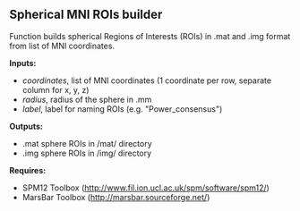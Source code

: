 Spherical MNI ROIs builder
-----------------------------------

Function builds spherical Regions of Interests (ROIs) in .mat and .img format from list of MNI coordinates.

**Inputs:**   

- *coordinates*, list of MNI coordinates (1 coordinate per row, separate column for x, y, z)                
- *radius*, radius of the sphere in .mm
- *label*, label for naming ROIs (e.g. "Power_consensus")
               
**Outputs:**  
- .mat sphere ROIs in /mat/ directory
- .img sphere ROIs in /img/ directory

**Requires:** 
- SPM12 Toolbox (http://www.fil.ion.ucl.ac.uk/spm/software/spm12/) 
- MarsBar Toolbox (http://marsbar.sourceforge.net/) 
